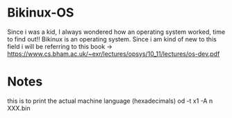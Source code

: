 # Bikinux-OS

Since i was a kid, I always wondered how an operating system worked, time to find out!!
Bikinux is an operating system.
Since i am kind of new to this field i will be referring to this book -> https://www.cs.bham.ac.uk/~exr/lectures/opsys/10_11/lectures/os-dev.pdf


# Notes
this is to print the actual machine language (hexadecimals)
od -t x1 -A n XXX.bin
